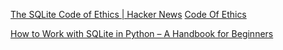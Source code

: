
[The SQLite Code of Ethics | Hacker News](https://news.ycombinator.com/item?id=31886687)
[Code Of Ethics](https://sqlite.org/codeofethics.html)

[How to Work with SQLite in Python – A Handbook for Beginners](https://www.freecodecamp.org/news/work-with-sqlite-in-python-handbook/)

